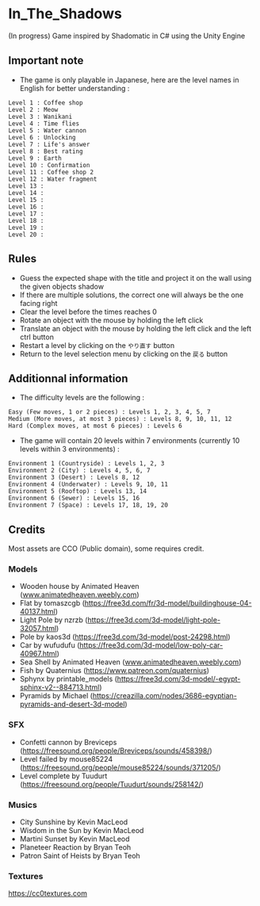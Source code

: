 # In_The_Shadows
(In progress) Game inspired by Shadomatic in C# using the Unity Engine

## Important note

- The game is only playable in Japanese, here are the level names in English for better understanding :
```
Level 1 : Coffee shop
Level 2 : Meow
Level 3 : Wanikani
Level 4 : Time flies
Level 5 : Water cannon
Level 6 : Unlocking
Level 7 : Life's answer
Level 8 : Best rating
Level 9 : Earth
Level 10 : Confirmation
Level 11 : Coffee shop 2
Level 12 : Water fragment
Level 13 :
Level 14 :
Level 15 :
Level 16 :
Level 17 :
Level 18 : 
Level 19 :
Level 20 : 
```

## Rules

- Guess the expected shape with the title and project it on the wall using the given objects shadow
- If there are multiple solutions, the correct one will always be the one facing right
- Clear the level before the times reaches 0
- Rotate an object with the mouse by holding the left click
- Translate an object with the mouse by holding the left click and the left ctrl button
- Restart a level by clicking on the `やり直す` button
- Return to the level selection menu by clicking on the `戻る` button 

## Additionnal information

- The difficulty levels are the following :
```
Easy (Few moves, 1 or 2 pieces) : Levels 1, 2, 3, 4, 5, 7
Medium (More moves, at most 3 pieces) : Levels 8, 9, 10, 11, 12
Hard (Complex moves, at most 6 pieces) : Levels 6
```
- The game will contain 20 levels within 7 environments (currently 10 levels within 3 environments) :
```
Environment 1 (Countryside) : Levels 1, 2, 3
Environment 2 (City) : Levels 4, 5, 6, 7
Environment 3 (Desert) : Levels 8, 12
Environment 4 (Underwater) : Levels 9, 10, 11
Environment 5 (Rooftop) : Levels 13, 14
Environment 6 (Sewer) : Levels 15, 16
Environment 7 (Space) : Levels 17, 18, 19, 20
```

## Credits

Most assets are CCO (Public domain), some requires credit.

### Models

- Wooden house by Animated Heaven (www.animatedheaven.weebly.com)
- Flat by tomaszcgb (https://free3d.com/fr/3d-model/buildinghouse-04-40137.html)
- Light Pole by nzrzb (https://free3d.com/3d-model/light-pole-32057.html)
- Pole by kaos3d (https://free3d.com/3d-model/post-24298.html)
- Car by wufudufu (https://free3d.com/3d-model/low-poly-car-40967.html)
- Sea Shell by Animated Heaven (www.animatedheaven.weebly.com)
- Fish by Quaternius <CC0> (https://www.patreon.com/quaternius)
- Sphynx by printable_models (https://free3d.com/3d-model/-egypt-sphinx-v2--884713.html)
- Pyramids by Michael <Open-Source> (https://creazilla.com/nodes/3686-egyptian-pyramids-and-desert-3d-model)

### SFX

- Confetti cannon by Breviceps <CC0> (https://freesound.org/people/Breviceps/sounds/458398/)
- Level failed by mouse85224 <CC0> (https://freesound.org/people/mouse85224/sounds/371205/)
- Level complete by Tuudurt <CC0> (https://freesound.org/people/Tuudurt/sounds/258142/)

### Musics

- City Sunshine by Kevin MacLeod <CC0>
- Wisdom in the Sun by Kevin MacLeod <CC0>
- Martini Sunset by Kevin MacLeod <CC0>
- Planeteer Reaction by Bryan Teoh <CC0>
- Patron Saint of Heists by Bryan Teoh <CC0>

### Textures

https://cc0textures.com